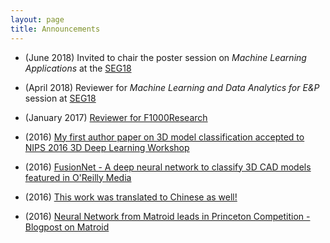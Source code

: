```yaml
---
layout: page
title: Announcements
---
```


- (June 2018) Invited to chair the poster session on *Machine Learning Applications* at the [SEG18](https://seg.org/Annual-Meeting-2018)

- (April 2018) Reviewer for *Machine Learning and Data Analytics for E&P* session at [SEG18](https://seg.org/Annual-Meeting-2018)

- (January 2017) [Reviewer for F1000Research](https://f1000research.com/articles/5-2673/v1#referee-response-19549)

- (2016) [My first author paper on 3D model classification accepted to NIPS 2016 3D Deep Learning Workshop](https://arxiv.org/abs/1607.05695)

- (2016) [FusionNet - A deep neural network to classify 3D CAD models featured in O'Reilly Media](https://www.oreilly.com/ideas/from-image-recognition-to-object-recognition)

- (2016) [This work was translated to Chinese as well!](https://www.oreilly.com.cn/ideas/?p=555)

- (2016) [Neural Network from Matroid leads in Princeton Competition - Blogpost on Matroid](https://www.matroid.com/blog/post/neural-network-from-matroid-leads-in-princeton-competition)

